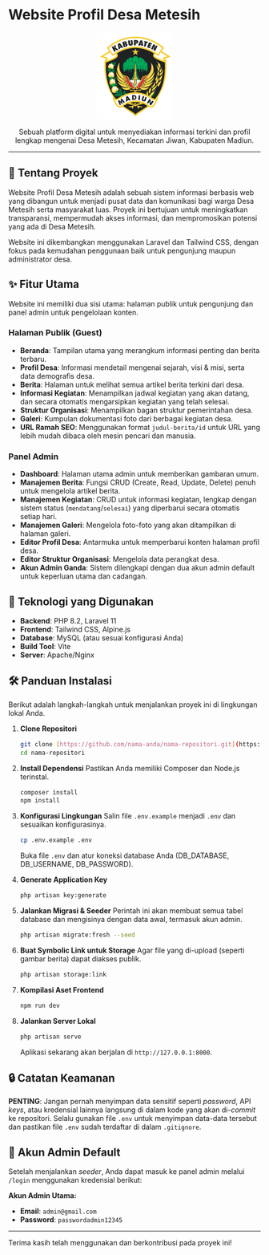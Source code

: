 # Website Profil Desa Metesih

<p align="center">
  <img src="public/images/logo/Logo_kabupaten_madiun.gif" alt="Logo Kabupaten Madiun" width="150"/>
</p>

<p align="center">
  Sebuah platform digital untuk menyediakan informasi terkini dan profil lengkap mengenai Desa Metesih, Kecamatan Jiwan, Kabupaten Madiun.
</p>

---

## 📖 Tentang Proyek

Website Profil Desa Metesih adalah sebuah sistem informasi berbasis web yang dibangun untuk menjadi pusat data dan komunikasi bagi warga Desa Metesih serta masyarakat luas. Proyek ini bertujuan untuk meningkatkan transparansi, mempermudah akses informasi, dan mempromosikan potensi yang ada di Desa Metesih.

Website ini dikembangkan menggunakan Laravel dan Tailwind CSS, dengan fokus pada kemudahan penggunaan baik untuk pengunjung maupun administrator desa.

## ✨ Fitur Utama

Website ini memiliki dua sisi utama: halaman publik untuk pengunjung dan panel admin untuk pengelolaan konten.

### Halaman Publik (Guest)
- **Beranda**: Tampilan utama yang merangkum informasi penting dan berita terbaru.
- **Profil Desa**: Informasi mendetail mengenai sejarah, visi & misi, serta data demografis desa.
- **Berita**: Halaman untuk melihat semua artikel berita terkini dari desa.
- **Informasi Kegiatan**: Menampilkan jadwal kegiatan yang akan datang, dan secara otomatis mengarsipkan kegiatan yang telah selesai.
- **Struktur Organisasi**: Menampilkan bagan struktur pemerintahan desa.
- **Galeri**: Kumpulan dokumentasi foto dari berbagai kegiatan desa.
- **URL Ramah SEO**: Menggunakan format `judul-berita/id` untuk URL yang lebih mudah dibaca oleh mesin pencari dan manusia.

### Panel Admin
- **Dashboard**: Halaman utama admin untuk memberikan gambaran umum.
- **Manajemen Berita**: Fungsi CRUD (Create, Read, Update, Delete) penuh untuk mengelola artikel berita.
- **Manajemen Kegiatan**: CRUD untuk informasi kegiatan, lengkap dengan sistem status (`mendatang`/`selesai`) yang diperbarui secara otomatis setiap hari.
- **Manajemen Galeri**: Mengelola foto-foto yang akan ditampilkan di halaman galeri.
- **Editor Profil Desa**: Antarmuka untuk memperbarui konten halaman profil desa.
- **Editor Struktur Organisasi**: Mengelola data perangkat desa.
- **Akun Admin Ganda**: Sistem dilengkapi dengan dua akun admin default untuk keperluan utama dan cadangan.

## 🚀 Teknologi yang Digunakan

- **Backend**: PHP 8.2, Laravel 11
- **Frontend**: Tailwind CSS, Alpine.js
- **Database**: MySQL (atau sesuai konfigurasi Anda)
- **Build Tool**: Vite
- **Server**: Apache/Nginx

## 🛠️ Panduan Instalasi

Berikut adalah langkah-langkah untuk menjalankan proyek ini di lingkungan lokal Anda.

1.  **Clone Repositori**
    ```bash
    git clone [https://github.com/nama-anda/nama-repositori.git](https://github.com/nama-anda/nama-repositori.git)
    cd nama-repositori
    ```

2.  **Install Dependensi**
    Pastikan Anda memiliki Composer dan Node.js terinstal.
    ```bash
    composer install
    npm install
    ```

3.  **Konfigurasi Lingkungan**
    Salin file `.env.example` menjadi `.env` dan sesuaikan konfigurasinya.
    ```bash
    cp .env.example .env
    ```
    Buka file `.env` dan atur koneksi database Anda (DB_DATABASE, DB_USERNAME, DB_PASSWORD).

4.  **Generate Application Key**
    ```bash
    php artisan key:generate
    ```

5.  **Jalankan Migrasi & Seeder**
    Perintah ini akan membuat semua tabel database dan mengisinya dengan data awal, termasuk akun admin.
    ```bash
    php artisan migrate:fresh --seed
    ```

6.  **Buat Symbolic Link untuk Storage**
    Agar file yang di-upload (seperti gambar berita) dapat diakses publik.
    ```bash
    php artisan storage:link
    ```

7.  **Kompilasi Aset Frontend**
    ```bash
    npm run dev
    ```

8.  **Jalankan Server Lokal**
    ```bash
    php artisan serve
    ```
    Aplikasi sekarang akan berjalan di `http://127.0.0.1:8000`.

## 🔒 Catatan Keamanan

**PENTING**: Jangan pernah menyimpan data sensitif seperti *password*, API *keys*, atau kredensial lainnya langsung di dalam kode yang akan di-*commit* ke repositori. Selalu gunakan file `.env` untuk menyimpan data-data tersebut dan pastikan file `.env` sudah terdaftar di dalam `.gitignore`.

## 🔑 Akun Admin Default

Setelah menjalankan *seeder*, Anda dapat masuk ke panel admin melalui `/login` menggunakan kredensial berikut:

**Akun Admin Utama:**
- **Email**: `admin@gmail.com`
- **Password**: `passwordadmin12345`

---

Terima kasih telah menggunakan dan berkontribusi pada proyek ini!
